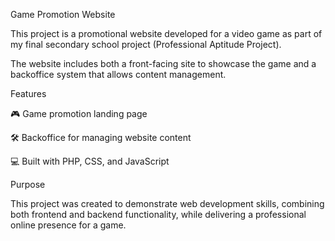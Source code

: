 Game Promotion Website

This project is a promotional website developed for a video game as part of my final secondary school project (Professional Aptitude Project).

The website includes both a front-facing site to showcase the game and a backoffice system that allows content management.

Features

🎮 Game promotion landing page

🛠️ Backoffice for managing website content

💻 Built with PHP, CSS, and JavaScript

Purpose

This project was created to demonstrate web development skills, combining both frontend and backend functionality, while delivering a professional online presence for a game.
